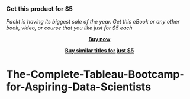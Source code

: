 
### Get this product for $5

<i>Packt is having its biggest sale of the year. Get this eBook or any other book, video, or course that you like just for $5 each</i>


<b><p align='center'>[Buy now](https://packt.link/9781801075800)</p></b>


<b><p align='center'>[Buy similar titles for just $5](https://subscription.packtpub.com/search)</p></b>


# The-Complete-Tableau-Bootcamp-for-Aspiring-Data-Scientists